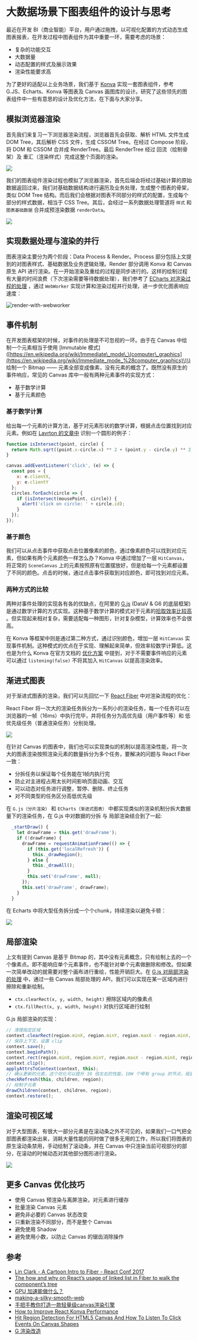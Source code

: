 # 大数据场景下图表组件的设计与思考

最近在开发 BI（商业智能）平台，用户通过拖拽，以可视化配置的方式动态生成图表报表，在开发过程中图表组件为其中重要一环，需要考虑的场景：

* 复杂的功能交互
* 大数据量
* 动态配置的样式及展示效果
* 渲染性能要求高

为了更好的适配以上业务场景，我们基于 [Konva](https://github.com/konvajs/konva) 实现一套图表组件，参考 G.JS、Echarts、Konva 等图表及 Canvas 画图库的设计。研究了这些领先的图表组件中一些有意思的设计及优化方法，在下面与大家分享。

## 模拟浏览器渲染

首先我们来复习一下浏览器渲染流程，浏览器首先会获取、解析 HTML 文件生成 DOM Tree，其后解析 CSS 文件，生成 CSSOM Tree。在经过 Compose 阶段，将 DOM 和 CSSOM 合并成 RenderTree。最后 RenderTree 经过 回流（绘制骨架）及 重汇（渲染样式）完成这整个页面的渲染。

![](../.gitbook/assets/layout&pointing.png)

我们的图表组件渲染过程也模拟了浏览器渲染，首先后端会将经过基础计算的原始数据返回过来，我们对基础数据结构进行遍历及业务处理，生成整个图表的骨架，类似 DOM Tree 结构。而后我们会根据对图表不同部分的样式的配置，生成每个部分的样式数据，相当于 CSS Tree。其后，会经过一系列数据处理管道将 `样式` 和 `图表基础数据` 合并成预渲染数据 `renderData`。

![](../.gitbook/assets/render-process.png)

## 实现数据处理与渲染的并行

图表渲染主要分为两个阶段：Data Process & Render。Process 部分包括上文提到的对图表样式、基础数据及业务逻辑处理。Render 部分调用 Konva 和 Canvas 原生 API 进行渲染。在一开始渲染及重绘的过程是同步进行的。这样的绘制过程有大量的时间浪费（下次渲染需要等待数据处理），我们参考了 [ECharts 对渲染过程的处理](https://lavrton.com/hit-region-detection-for-html5-canvas-and-how-to-listen-to-click-events-on-canvas-shapes-815034d7e9f8) ，通过 `WebWorker` 实现计算和渲染过程并行处理，进一步优化图表响应速度：

![render-with-webworker](../.gitbook/assets/render-with-webworker.png)

## 事件机制

在开发图表框架的时候，对事件的处理是不可忽视的一环。由于在 Canvas 中绘制一个元素相当于使用 \[Immutable 模式\]\([https://en.wikipedia.org/wiki/Immediate\_mode\_\(computer\_graphics](https://en.wikipedia.org/wiki/Immediate_mode_%28computer_graphics)\)\) 绘制一个 Bitmap —— 元素全部变成像素，没有元素的概念了。既然没有原生的事件响应，常见的 Canvas 库中一般有两种元素事件的实现方式：

* 基于数学计算
* 基于元素颜色

### 基于数学计算

给出每一个元素的计算方法，基于对元素形状的数学计算，根据点击位置找到对应元素。例如在 [Lavrton 的文章中](https://lavrton.com/hit-region-detection-for-html5-canvas-and-how-to-listen-to-click-events-on-canvas-shapes-815034d7e9f8/) 识别一个圆形的例子：

```javascript
function isIntersect(point, circle) {
  return Math.sqrt((point.x-circle.x) ** 2 + (point.y - circle.y) ** 2) < circle.radius;
}

canvas.addEventListener('click', (e) => {
  const pos = {
    x: e.clientX,
    y: e.clientY
  };
  circles.forEach(circle => {
    if (isIntersect(mousePoint, circle)) {
      alert('click on circle: ' + circle.id);
    }
  });
});
```

### 基于颜色

我们可以从点击事件中获取点击位置像素的颜色，通过像素颜色可以找到对应元素，但如果有两个元素颜色一样怎么办？Konva 中通过增加了一层 `HitCanvas`，将正常的 `SceneCanvas` 上的元素按照原有位置摆放好，但是给每一个元素都设置了不同的颜色。点击的时候，通过点击事件获取到对应颜色，即可找到对应元素。

### 两种方式的比较

两种对事件处理的实现各有各的优缺点，在阿里的 [G.js](https://github.com/antvis/g) \(DataV & G6 的底层框架\) 是通过数学计算的方式实现。这种基于数学计算的模式对于元素的[拾取效率比较高](https://www.yuque.com/antv/ou292n/okxrus) 。但实现起来相对复杂，需要适配每一种图形，针对复杂模型，计算效率也不会很高。

在 Konva 等框架中则是通过第二种方式，通过识别颜色，增加一层 `HitCanvas` 实现事件机制。这种模式的优点在于实现、理解起来简单，但效率较数学计算低。这也是为什么 Konva 在官方文档的 [优化方案](https://konvajs.org/docs/performance/Listening_False.html) 中提到，对于不需要事件响应的元素可以通过 `listening(false)` 不将其加入 `HitCanvas` 以提高渲染效率。

## 渐进式图表

对于渐进式图表的渲染，我们可以先回忆一下 [React Fiber](https://indepth.dev/the-how-and-why-on-reacts-usage-of-linked-list-in-fiber-to-walk-the-components-tree/) 中对渲染流程的优化：

React Fiber 将一次大的渲染任务拆分为一系列小的渲染任务，每一个任务可以在浏览器的一帧（16ms）中执行完毕，并将任务分为高优先级（用户事件等）和 低优先级任务（普通渲染任务）分别处理。

![](../.gitbook/assets/fiber.png)

在针对 Canvas 的图表中，我们也可以实现类似的机制以提高渲染性能，将一次大的图表渲染按照渲染元素的数量拆分为多个任务，要解决的问题与 React Fiber 一致：

* 分拆任务以保证每个任务能在1帧内执行完
* 防止对主进程占用太长时间影响页面动画、交互
* 可以动态对任务进行调整，暂停、删除、终止任务
* 对不同类型的任务区分高低优先级

在 `G.js（分片渲染）` 和 `ECharts（渐进式图表）` 中都实现类似的渲染机制分拆大数据量下的渲染任务，在 G.js 中对数据的分拆 与 局部渲染结合到了一起:

```javascript
  _startDraw() {
    let drawFrame = this.get('drawFrame');
    if (!drawFrame) {
      drawFrame = requestAnimationFrame(() => {
        if (this.get('localRefresh')) {
          this._drawRegion();
        } else {
          this._drawAll();
        }
        this.set('drawFrame', null);
      });
      this.set('drawFrame', drawFrame);
    }
  }
```

在 Echarts 中将大型任务拆分成一个个chunk，持续渲染以避免卡顿：

![](../.gitbook/assets/echart-progressive.png)

## 局部渲染

上文有提到 Canvas 是基于 Bitmap 的，其中没有元素概念，只有绘制上去的一个个像素点。即不能响应单个元素事件，也不能针对单个元素做删除和修改。但如果一次简单改动的就需要对整个画布进行重绘，性能开销巨大。在 [G.js 对局部渲染的处理](https://www.yuque.com/antv/ou292n/pcgt5g) 中，通过一些 Canvas 局部处理的 API，我们可以实现在某一区域内进行擦除和重新绘制。

* `ctx.clearRect(x, y, width, height)` 擦除区域内的像素点
* `ctx.fillRect(x, y, width, height)` 对执行区域进行绘制

G.js 局部渲染的实现：

```javascript
// 清理指定区域
context.clearRect(region.minX, region.minY, region.maxX - region.minX, region.maxY - region.minY);
// 保存上下文，设置 clip
context.save();
context.beginPath();
context.rect(region.minX, region.minY, region.maxX - region.minX, region.maxY - region.minY);
context.clip();
applyAttrsToContext(context, this);
// 确认更新的元素，这个优化可以提升 10 倍左右的性能，10W 个带有 group 的节点，局部渲染会从 90ms 下降到 5-6 ms
checkRefresh(this, children, region);
// 绘制子元素
drawChildren(context, children, region);
context.restore();
```

## 渲染可视区域

对于大型图表，有很大一部分元素是在滚动条之外不可见的，如果我们一口气把全部图表都渲染出来，消耗大量性能的同时做了很多无用的工作，所以我们将图表的原生滚动条禁用，手动绘制了滚动条，并在 Canvas 中只渲染当前可视部分的部分，在滚动的时候动态对其他部分图形进行渲染。

![](../.gitbook/assets/render-only-viewport.png)

## 更多 Canvas 优化技巧

* 使用 Canvas 预渲染与离屏渲染，对元素进行缓存
* 批量渲染 Canvas 元素
* 避免非必要的 Canvas 状态改变
* 只重新渲染不同部分，而不是整个 Canvas
* 避免使用 Shadow
* 避免使用小数，以防止 Canvas 的锯齿消除操作

## 参考

* [Lin Clark - A Cartoon Intro to Fiber - React Conf 2017](https://www.youtube.com/watch?v=ZCuYPiUIONs)
* [The how and why on React’s usage of linked list in Fiber to walk the component’s tree](https://indepth.dev/the-how-and-why-on-reacts-usage-of-linked-list-in-fiber-to-walk-the-components-tree/)
* [GPU 加速能做什么？](https://aotu.io/notes/2017/04/11/GPU/index.html)
* [making-a-silky-smooth-web](https://speakerdeck.com/paullewis/making-a-silky-smooth-web?slide=1)
* [手把手教你打造一款轻量级canvas渲染引擎](https://developers.weixin.qq.com/community/develop/article/doc/0002042bdf4620a0e9992528a51c13)
* [How to Improve React Konva Performance](https://medium.com/@j5/react-konva-performance-tuning-52e70ab15819)
* [Hit Region Detection For HTML5 Canvas And How To Listen To Click Events On Canvas Shapes](https://lavrton.com/hit-region-detection-for-html5-canvas-and-how-to-listen-to-click-events-on-canvas-shapes-815034d7e9f8/)
* [G 渲染改造](https://www.yuque.com/antv/ou292n/ezkcs4#JSGFr)

